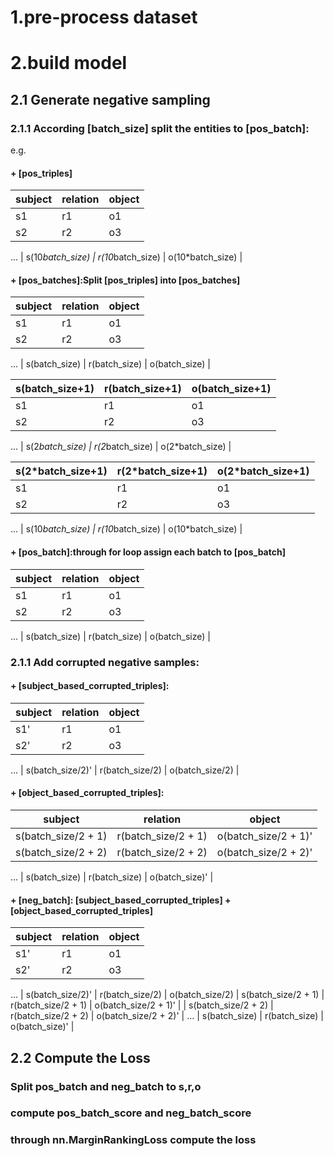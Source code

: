 # 1.pre-process dataset
# 2.build model
## 2.1 Generate negative sampling
### 2.1.1 According [batch_size] split the entities to [pos_batch]:
e.g.
#### + [pos_triples]
| subject | relation | object |
|-|-|-|
| s1 | r1 | o1 |
| s2 | r2 | o3 |
...
| s(10*batch_size) | r(10*batch_size) | o(10*batch_size) |

#### + [pos_batches]:Split [pos_triples] into [pos_batches]
| subject | relation | object |
|-|-|-|
| s1 | r1 | o1 |
| s2 | r2 | o3 |
...
| s(batch_size) | r(batch_size) | o(batch_size) |

| s(batch_size+1) | r(batch_size+1) | o(batch_size+1) |
|-|-|-|
| s1 | r1 | o1 |
| s2 | r2 | o3 |
...
| s(2*batch_size) | r(2*batch_size) | o(2*batch_size) |

| s(2*batch_size+1) | r(2*batch_size+1) | o(2*batch_size+1) |
|-|-|-|
| s1 | r1 | o1 |
| s2 | r2 | o3 |
...
| s(10*batch_size) | r(10*batch_size) | o(10*batch_size) |

#### + [pos_batch]:through for loop assign each batch to [pos_batch]
| subject | relation | object |
|-|-|-|
| s1 | r1 | o1 |
| s2 | r2 | o3 |
...
| s(batch_size) | r(batch_size) | o(batch_size) |

### 2.1.1 Add corrupted negative samples:
#### + [subject_based_corrupted_triples]:
| subject | relation | object |
|-|-|-|
| s1' | r1 | o1 |
| s2' | r2 | o3 |
...
| s(batch_size/2)' | r(batch_size/2) | o(batch_size/2) |

#### + [object_based_corrupted_triples]:
| subject | relation | object |
|-|-|-|
| s(batch_size/2 + 1) | r(batch_size/2 + 1) | o(batch_size/2 + 1)' |
| s(batch_size/2 + 2) | r(batch_size/2 + 2) | o(batch_size/2 + 2)' |
...
| s(batch_size) | r(batch_size) | o(batch_size)' |

#### + [neg_batch]: [subject_based_corrupted_triples] + [object_based_corrupted_triples] 
| subject | relation | object |
|-|-|-|
| s1' | r1 | o1 |
| s2' | r2 | o3 |
...
| s(batch_size/2)' | r(batch_size/2) | o(batch_size/2) 
| s(batch_size/2 + 1) | r(batch_size/2 + 1) | o(batch_size/2 + 1)' |
| s(batch_size/2 + 2) | r(batch_size/2 + 2) | o(batch_size/2 + 2)' |
...
| s(batch_size) | r(batch_size) | o(batch_size)' |

## 2.2 Compute the Loss
### Split pos_batch and neg_batch to s,r,o
### compute pos_batch_score and neg_batch_score
### through nn.MarginRankingLoss compute the loss
